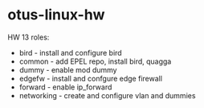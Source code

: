# otus-linux-hw

HW 13 roles:
- bird - install and configure bird
- common - add EPEL repo, install bird, quagga
- dummy - enable mod dummy
- edgefw - install and confgure edge firewall
- forward - enable ip_forward
- networking - create and configure vlan and dummies